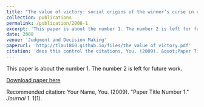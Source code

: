 ```yaml
---
title: "The value of victory: social origins of the winner’s curse in common value auctions"
collection: publications
permalink: /publication/2008-1
excerpt: 'This paper is about the number 1. The number 2 is left for future work.'
date: 2008
venue: 'Judgment and Decision Making'
paperurl: 'http://tlau1860.github.io/files/the_value_of_victory.pdf'
citation: 'deos this control the citations, You. (2009). &quot;Paper Title Number 1.&quot; <i>Journal 1</i>. 1(1).'
---
```

This paper is about the number 1. The number 2 is left for future work.

[Download paper here](http://tlau1860.github.io/files/the_value_of_victory.pdf)

Recommended citation: Your Name, You. (2009). "Paper Title Number 1." <i>Journal 1</i>. 1(1).